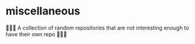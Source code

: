 # miscellaneous
🌌🥁🥨 A collection of random repositories that are not interesting enough to have their own repo 🦉🛫🧪
